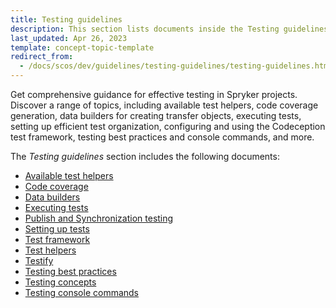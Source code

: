 ```yaml
---
title: Testing guidelines
description: This section lists documents inside the Testing guidelines to help you be able to test your Spryker projects effectively.
last_updated: Apr 26, 2023
template: concept-topic-template
redirect_from:
  - /docs/scos/dev/guidelines/testing-guidelines/testing-guidelines.html
---
```


Get comprehensive guidance for effective testing in Spryker projects. Discover a range of topics, including available test helpers, code coverage generation, data builders for creating transfer objects, executing tests, setting up efficient test organization, configuring and using the Codeception test framework, testing best practices and console commands, and more.

The *Testing guidelines* section includes the following documents:
- [Available test helpers](/docs/dg/dev/guidelines/testing-guidelines/test-helpers/test-helpers.html)
- [Code coverage](/docs/dg/dev/guidelines/testing-guidelines/code-coverage.html)
- [Data builders](/docs/dg/dev/guidelines/testing-guidelines/data-builders.html)
- [Executing tests](/docs/dg/dev/guidelines/testing-guidelines/executing-tests/executing-tests.html)
- [Publish and Synchronization testing](/docs/dg/dev/guidelines/testing-guidelines/executing-tests/testing-the-publish-and-synchronization-process.html)
- [Setting up tests](/docs/dg/dev/guidelines/testing-guidelines/setting-up-tests.html)
- [Test framework](/docs/dg/dev/guidelines/testing-guidelines/test-framework.html)
- [Test helpers](/docs/dg/dev/guidelines/testing-guidelines/test-helpers/test-helpers.html)
- [Testify](/docs/dg/dev/guidelines/testing-guidelines/testify.html)
- [Testing best practices](/docs/dg/dev/guidelines/testing-guidelines/testing-best-practices/testing-best-practices.html)
- [Testing concepts](/docs/dg/dev/guidelines/testing-guidelines/testing-best-practices/testing-concepts.html)
- [Testing console commands](/docs/dg/dev/guidelines/testing-guidelines/executing-tests/test-console-commands.html)
